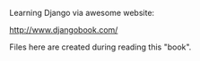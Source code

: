 Learning Django via awesome website:

http://www.djangobook.com/

Files here are created during reading this "book".
